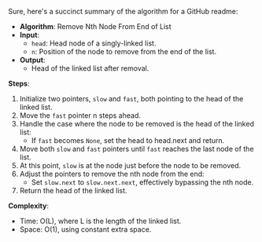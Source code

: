 Sure, here's a succinct summary of the algorithm for a GitHub readme:

- **Algorithm**: Remove Nth Node From End of List
- **Input**: 
  - `head`: Head node of a singly-linked list.
  - `n`: Position of the node to remove from the end of the list.
- **Output**: 
  - Head of the linked list after removal.

**Steps**:

1. Initialize two pointers, `slow` and `fast`, both pointing to the head of the linked list.
2. Move the `fast` pointer n steps ahead.
3. Handle the case where the node to be removed is the head of the linked list:
   - If `fast` becomes `None`, set the head to head.next and return.
4. Move both `slow` and `fast` pointers until `fast` reaches the last node of the list.
5. At this point, `slow` is at the node just before the node to be removed.
6. Adjust the pointers to remove the nth node from the end:
   - Set `slow.next` to `slow.next.next`, effectively bypassing the nth node.
7. Return the head of the linked list.

**Complexity**:
- Time: O(L), where L is the length of the linked list.
- Space: O(1), using constant extra space.